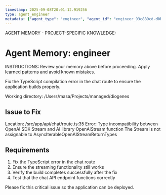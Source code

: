 ```yaml
---
timestamp: 2025-09-08T20:01:12.919256
type: agent_engineer
metadata: {"agent_type": "engineer", "agent_id": "engineer_93c889cd-d0b3-43af-a18e-f2ddf9962135", "session_id": "93c889cd-d0b3-43af-a18e-f2ddf9962135", "delegation_context": {"description": "Fix TypeScript error", "timestamp": "2025-09-08T20:01:12.918524"}}
---
```



AGENT MEMORY - PROJECT-SPECIFIC KNOWLEDGE:
# Agent Memory: engineer
<!-- Last Updated: 2025-09-08T19:48:13.698585Z -->



INSTRUCTIONS: Review your memory above before proceeding. Apply learned patterns and avoid known mistakes.


Fix the TypeScript compilation error in the chat route to ensure the application builds properly.

Working directory: /Users/masa/Projects/managed/diogenes

## Issue to Fix
Location: /src/app/api/chat/route.ts:35
Error: Type incompatibility between OpenAI SDK Stream and AI library OpenAIStream function
The Stream<ChatCompletionChunk> is not assignable to AsyncIterableOpenAIStreamReturnTypes

## Requirements
1. Fix the TypeScript error in the chat route
2. Ensure the streaming functionality still works
3. Verify the build completes successfully after the fix
4. Test that the chat API endpoint functions correctly

Please fix this critical issue so the application can be deployed.